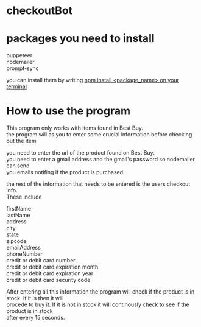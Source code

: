 # checkoutBot

# packages you need to install

puppeteer\
nodemailer\
prompt-sync

you can install them by writing <ins>npm install <package_name><ins> on your terminal

# How to use the program
This program only works with items found in Best Buy.\
the program will as you to enter some crucial information before checking out the item

you need to enter the url of the product found on Best Buy.\
you need to enter a gmail address and the gmail's password so nodemailer can send\
you emails notifing if the product is purchased.

the rest of the information that needs to be entered is the users checkout info.\
These include

firstName\
lastName\
address\
city\
state\
zipcode\
emailAddress\
phoneNumber\
credit or debit card number\
credit or debit card expiration month\
credit or debit card expiration year\
credit or debit card security code

After entering all this information the program will check if the product is in stock. If it is then it will\
procede to buy it. If it is not in stock it will continously check to see if the product is in stock\
after every 15 seconds.
